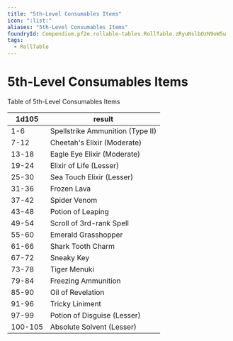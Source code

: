```yaml
---
title: "5th-Level Consumables Items"
icon: ":list:"
aliases: "5th-Level Consumables Items"
foundryId: Compendium.pf2e.rollable-tables.RollTable.zRyuNslbOzN9oW5u
tags:
  - RollTable
---
```


# 5th-Level Consumables Items
<p>Table of 5th-Level Consumables Items</p>

| 1d105 | result |
|------|--------|
| 1-6 | Spellstrike Ammunition (Type II) |
| 7-12 | Cheetah's Elixir (Moderate) |
| 13-18 | Eagle Eye Elixir (Moderate) |
| 19-24 | Elixir of Life (Lesser) |
| 25-30 | Sea Touch Elixir (Lesser) |
| 31-36 | Frozen Lava |
| 37-42 | Spider Venom |
| 43-48 | Potion of Leaping |
| 49-54 | Scroll of 3rd-rank Spell |
| 55-60 | Emerald Grasshopper |
| 61-66 | Shark Tooth Charm |
| 67-72 | Sneaky Key |
| 73-78 | Tiger Menuki |
| 79-84 | Freezing Ammunition |
| 85-90 | Oil of Revelation |
| 91-96 | Tricky Liniment |
| 97-99 | Potion of Disguise (Lesser) |
| 100-105 | Absolute Solvent (Lesser) |
